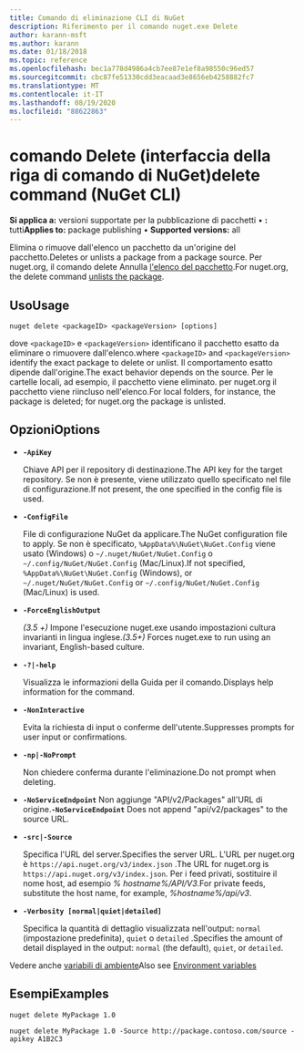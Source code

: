 ```yaml
---
title: Comando di eliminazione CLI di NuGet
description: Riferimento per il comando nuget.exe Delete
author: karann-msft
ms.author: karann
ms.date: 01/18/2018
ms.topic: reference
ms.openlocfilehash: bec1a778d4986a4cb7ee87e1ef8a98550c96ed57
ms.sourcegitcommit: cbc87fe51330cdd3eacaad3e8656eb4258882fc7
ms.translationtype: MT
ms.contentlocale: it-IT
ms.lasthandoff: 08/19/2020
ms.locfileid: "88622863"
---
```

# <a name="delete-command-nuget-cli"></a><span data-ttu-id="c222b-103">comando Delete (interfaccia della riga di comando di NuGet)</span><span class="sxs-lookup"><span data-stu-id="c222b-103">delete command (NuGet CLI)</span></span>

<span data-ttu-id="c222b-104">**Si applica a:** versioni supportate per la pubblicazione di pacchetti &bullet; **:** tutti</span><span class="sxs-lookup"><span data-stu-id="c222b-104">**Applies to:** package publishing &bullet; **Supported versions:** all</span></span>

<span data-ttu-id="c222b-105">Elimina o rimuove dall'elenco un pacchetto da un'origine del pacchetto.</span><span class="sxs-lookup"><span data-stu-id="c222b-105">Deletes or unlists a package from a package source.</span></span> <span data-ttu-id="c222b-106">Per nuget.org, il comando delete Annulla [l'elenco del pacchetto](../../nuget-org/policies/deleting-packages.md).</span><span class="sxs-lookup"><span data-stu-id="c222b-106">For nuget.org, the delete command [unlists the package](../../nuget-org/policies/deleting-packages.md).</span></span>

## <a name="usage"></a><span data-ttu-id="c222b-107">Uso</span><span class="sxs-lookup"><span data-stu-id="c222b-107">Usage</span></span>

```cli
nuget delete <packageID> <packageVersion> [options]
```

<span data-ttu-id="c222b-108">dove `<packageID>` e `<packageVersion>` identificano il pacchetto esatto da eliminare o rimuovere dall'elenco.</span><span class="sxs-lookup"><span data-stu-id="c222b-108">where `<packageID>` and `<packageVersion>` identify the exact package to delete or unlist.</span></span> <span data-ttu-id="c222b-109">Il comportamento esatto dipende dall'origine.</span><span class="sxs-lookup"><span data-stu-id="c222b-109">The exact behavior depends on the source.</span></span> <span data-ttu-id="c222b-110">Per le cartelle locali, ad esempio, il pacchetto viene eliminato. per nuget.org il pacchetto viene riincluso nell'elenco.</span><span class="sxs-lookup"><span data-stu-id="c222b-110">For local folders, for instance, the package is deleted; for nuget.org the package is unlisted.</span></span>

## <a name="options"></a><span data-ttu-id="c222b-111">Opzioni</span><span class="sxs-lookup"><span data-stu-id="c222b-111">Options</span></span>

- **`-ApiKey`**

  <span data-ttu-id="c222b-112">Chiave API per il repository di destinazione.</span><span class="sxs-lookup"><span data-stu-id="c222b-112">The API key for the target repository.</span></span> <span data-ttu-id="c222b-113">Se non è presente, viene utilizzato quello specificato nel file di configurazione.</span><span class="sxs-lookup"><span data-stu-id="c222b-113">If not present, the one specified in the config file is used.</span></span>

- **`-ConfigFile`**

  <span data-ttu-id="c222b-114">File di configurazione NuGet da applicare.</span><span class="sxs-lookup"><span data-stu-id="c222b-114">The NuGet configuration file to apply.</span></span> <span data-ttu-id="c222b-115">Se non è specificato, `%AppData%\NuGet\NuGet.Config` viene usato (Windows) o `~/.nuget/NuGet/NuGet.Config` o `~/.config/NuGet/NuGet.Config` (Mac/Linux).</span><span class="sxs-lookup"><span data-stu-id="c222b-115">If not specified, `%AppData%\NuGet\NuGet.Config` (Windows), or `~/.nuget/NuGet/NuGet.Config` or `~/.config/NuGet/NuGet.Config` (Mac/Linux) is used.</span></span>

- **`-ForceEnglishOutput`**

  <span data-ttu-id="c222b-116">*(3.5 +)* Impone l'esecuzione nuget.exe usando impostazioni cultura invarianti in lingua inglese.</span><span class="sxs-lookup"><span data-stu-id="c222b-116">*(3.5+)* Forces nuget.exe to run using an invariant, English-based culture.</span></span>

- **`-?|-help`**

  <span data-ttu-id="c222b-117">Visualizza le informazioni della Guida per il comando.</span><span class="sxs-lookup"><span data-stu-id="c222b-117">Displays help information for the command.</span></span>

- **`-NonInteractive`**

  <span data-ttu-id="c222b-118">Evita la richiesta di input o conferme dell'utente.</span><span class="sxs-lookup"><span data-stu-id="c222b-118">Suppresses prompts for user input or confirmations.</span></span>

 - **`-np|-NoPrompt`**

   <span data-ttu-id="c222b-119">Non chiedere conferma durante l'eliminazione.</span><span class="sxs-lookup"><span data-stu-id="c222b-119">Do not prompt when deleting.</span></span>

 - <span data-ttu-id="c222b-120">**`-NoServiceEndpoint`** Non aggiunge "API/v2/Packages" all'URL di origine.</span><span class="sxs-lookup"><span data-stu-id="c222b-120">**`-NoServiceEndpoint`** Does not append "api/v2/packages" to the source URL.</span></span>

- **`-src|-Source`**

  <span data-ttu-id="c222b-121">Specifica l'URL del server.</span><span class="sxs-lookup"><span data-stu-id="c222b-121">Specifies the server URL.</span></span> <span data-ttu-id="c222b-122">L'URL per nuget.org è `https://api.nuget.org/v3/index.json` .</span><span class="sxs-lookup"><span data-stu-id="c222b-122">The URL for nuget.org is `https://api.nuget.org/v3/index.json`.</span></span> <span data-ttu-id="c222b-123">Per i feed privati, sostituire il nome host, ad esempio *% hostname%/API/V3*.</span><span class="sxs-lookup"><span data-stu-id="c222b-123">For private feeds, substitute the host name, for example, *%hostname%/api/v3*.</span></span>

- **`-Verbosity [normal|quiet|detailed]`**

  <span data-ttu-id="c222b-124">Specifica la quantità di dettaglio visualizzata nell'output: `normal` (impostazione predefinita), `quiet` o `detailed` .</span><span class="sxs-lookup"><span data-stu-id="c222b-124">Specifies the amount of detail displayed in the output: `normal` (the default), `quiet`, or `detailed`.</span></span>

<span data-ttu-id="c222b-125">Vedere anche [variabili di ambiente](cli-ref-environment-variables.md)</span><span class="sxs-lookup"><span data-stu-id="c222b-125">Also see [Environment variables](cli-ref-environment-variables.md)</span></span>

## <a name="examples"></a><span data-ttu-id="c222b-126">Esempi</span><span class="sxs-lookup"><span data-stu-id="c222b-126">Examples</span></span>

```cli
nuget delete MyPackage 1.0

nuget delete MyPackage 1.0 -Source http://package.contoso.com/source -apikey A1B2C3
```
